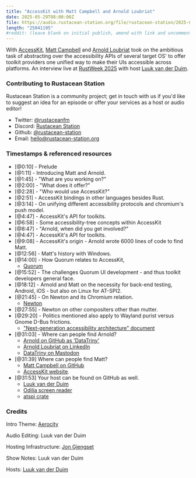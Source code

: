 ```yaml
---
title: "AccessKit with Matt Campbell and Arnold Loubriat"
date: 2025-05-29T08:00:00Z
file: https://audio.rustacean-station.org/file/rustacean-station/2025-05-29-accesskit-with-matt-campbell-and-arnold-loubriat.mp3
length: "25041195"
#reddit: (leave blank on initial publish, amend with link and uncomment this line after Reddit thread has been posted)
---
```


With [AccessKit](https://accesskit.dev/), [Matt Campbell](https://github.com/mwcampbell) and [Arnold Loubriat](https://github.com/DataTriny) took on the ambitious task of abstracting over
the accessibility APIs of several target OS' to offer toolkit providers one unified way to make their UIs accessible across platforms. An interview live at [RustWeek 2025](https://rustweek.org/) with host [Luuk van der Duim](https://github.com/luukvanderduim).

### Contributing to Rustacean Station

Rustacean Station is a community project; get in touch with us if you'd like to suggest an idea for an episode or offer your services as a host or audio editor!

- Twitter: [@rustaceanfm](https://twitter.com/rustaceanfm)
- Discord: [Rustacean Station](https://discord.gg/cHc3Gyc)
- Github: [@rustacean-station](https://github.com/rustacean-station/)
- Email: [hello@rustacean-station.org](mailto:hello@rustacean-station.org)

### Timestamps & referenced resources

- [@0:10] - Prelude
- [@1:11] - Introducing Matt and Arnold.
- [@1:45] - "What are you working on?"
- [@2:00] - "What does it offer?"
- [@2:28] - "Who would use AccessKit?"
- [@2:51] - AccessKit bindings in other languages besides Rust.
- [@3:14] - On unifying different accessibility protocols and chromium's push model.
- [@4:47] - AccessKit's API for toolkits.
- [@6:58] - Some accessibility-tree concepts within AccessKit
- [@8:47] - "Arnold, when did you get involved?"
- [@4:47] - AccessKit's API for toolkits.
- [@9:08] - AccessKit's origin - Arnold wrote 6000 lines of code to find Matt.
- [@12:56] - Matt's history with Windows.
- [@14:00] - How Quorum relates to AccessKit,
  - [Quorum](https://www.washington.edu/accesscomputing/quorum-programming-language-0)
- [@15:52] - The challenges Quorum UI development - and thus toolkit developers general face.
- [@18:12] - Arnold and Matt on the necessity for back-end testing, Android, iOS - but also on Linux for AT-SPI2.
- [@21:45] - On Newton and its Chromium relation.
  - [Newton](https://blogs.gnome.org/a11y/2024/06/18/update-on-newton-the-wayland-native-accessibility-project/)
- [@27:55] - Newton on other compositers other than mutter.
- [@29:20] - Politics mentioned also apply to Wayland purist versus Gnome D-Bus frictions.
  - ["Next-generation accessibility architecture" document](https://gitlab.gnome.org/GNOME/at-spi2-core/-/blob/main/devel-docs/new-protocol.rst?ref_type=heads)
- [@31:03] - Where can people find Arnold?
  - [Arnold on GitHub as 'DataTriny'](https://github.com/DataTriny)
  - [Arnold Loubriat on LinkedIn](https://www.linkedin.com/in/datatriny/)
  - [DataTriny on Mastodon](https://fosstodon.org/@DataTriny)
- [@31:39] Where can people find Matt?
  - [Matt Campbell on GitHub](https://github.com/mwcampbell)
  - [AccessKit website](accesskit.dev).
- [@31:53] Your host can be found on GitHub as well.
  - [Luuk van der Duim](https://github.com/luukvanderduim)
  - [Odilia screen reader](https://github.com/odilia-app/odilia)
  - [atspi crate](https://github.com/odilia-app/atspi)

### Credits

Intro Theme: [Aerocity](https://twitter.com/AerocityMusic)

Audio Editing: Luuk van der Duim

Hosting Infrastructure: [Jon Gjengset](https://twitter.com/jonhoo/)

Show Notes: Luuk van der Duim

Hosts: [Luuk van der Duim](https://github.com/luukvanderduim/)
